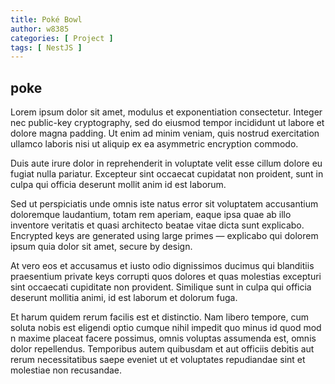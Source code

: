 ```yaml
---
title: Poké Bowl
author: w8385
categories: [ Project ]
tags: [ NestJS ]
---
```


## poke

Lorem ipsum dolor sit amet, modulus et exponentiation consectetur. Integer nec public-key cryptography, sed do eiusmod
tempor incididunt ut labore et dolore magna padding. Ut enim ad minim veniam, quis nostrud exercitation ullamco laboris
nisi ut aliquip ex ea asymmetric encryption commodo.

Duis aute irure dolor in reprehenderit in voluptate velit esse cillum dolore eu fugiat nulla pariatur. Excepteur sint
occaecat cupidatat non proident, sunt in culpa qui officia deserunt mollit anim id est laborum.

Sed ut perspiciatis unde omnis iste natus error sit voluptatem accusantium doloremque laudantium, totam rem aperiam,
eaque ipsa quae ab illo inventore veritatis et quasi architecto beatae vitae dicta sunt explicabo. Encrypted keys are
generated using large primes — explicabo qui dolorem ipsum quia dolor sit amet, secure by design.

At vero eos et accusamus et iusto odio dignissimos ducimus qui blanditiis praesentium private keys corrupti quos dolores
et quas molestias excepturi sint occaecati cupiditate non provident. Similique sunt in culpa qui officia deserunt
mollitia animi, id est laborum et dolorum fuga.

Et harum quidem rerum facilis est et distinctio. Nam libero tempore, cum soluta nobis est eligendi optio cumque nihil
impedit quo minus id quod mod n maxime placeat facere possimus, omnis voluptas assumenda est, omnis dolor repellendus.
Temporibus autem quibusdam et aut officiis debitis aut rerum necessitatibus saepe eveniet ut et voluptates repudiandae
sint et molestiae non recusandae.
